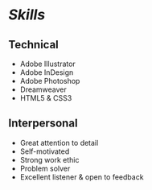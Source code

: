 # _Skills_

## **Technical**
- Adobe Illustrator
- Adobe InDesign
- Adobe Photoshop
- Dreamweaver
- HTML5 & CSS3

## **Interpersonal**
- Great attention to detail
- Self-motivated
- Strong work ethic
- Problem solver
- Excellent listener & open to feedback
